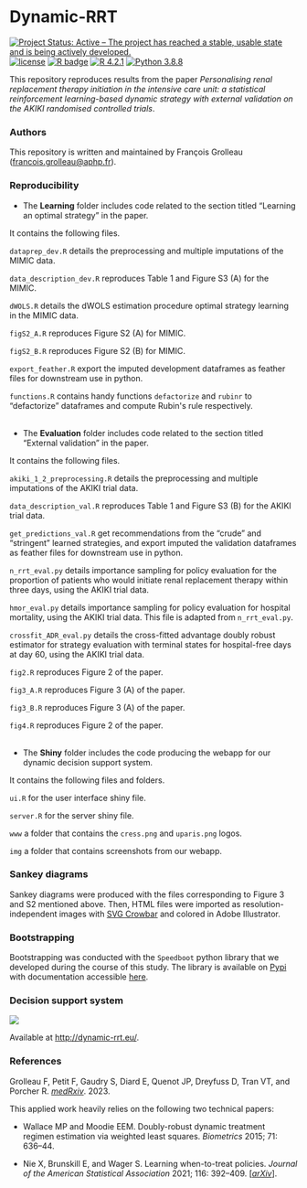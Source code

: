 # Dynamic-RRT
 
<!-- badges: start -->
[![Project Status: Active – The project has reached a stable, usable state and is being actively developed.](https://www.repostatus.org/badges/latest/active.svg)](https://www.repostatus.org/#active)
[![license](https://img.shields.io/badge/license-MIT-blue)](https://github.com/fcgrolleau/Dynamic-RRT/blob/main/LICENSE)
[![R badge](https://img.shields.io/badge/Build%20with-%20R,%20♥%20and%20python-blue)](https://rstudio.github.io/reticulate/index.html)
[![R 4.2.1](https://img.shields.io/badge/R-4.2.1-blue.svg)](https://www.r-project.org) 
[![Python 3.8.8](https://img.shields.io/badge/python-3.8.8-blue.svg)](https://www.python.org) 
<!-- badges: end -->

This repository reproduces results from the paper *Personalising renal replacement therapy initiation in the intensive care unit: a statistical reinforcement learning-based dynamic strategy with external validation on the AKIKI randomised controlled trials*.

### Authors
This repository is written and maintained by François Grolleau (francois.grolleau@aphp.fr).

### Reproducibility

- The **Learning** folder includes code related to the section titled “Learning an optimal strategy” in the paper.

It contains the following files.

 `dataprep_dev.R` details the preprocessing and multiple imputations of the MIMIC data.

 `data_description_dev.R` reproduces Table 1 and Figure S3 (A) for the MIMIC.
 
 `dWOLS.R` details the dWOLS estimation procedure optimal strategy learning in the MIMIC data.

 `figS2_A.R` reproduces Figure S2 (A) for MIMIC.

 `figS2_B.R` reproduces Figure S2 (B) for MIMIC.

 `export_feather.R` export the imputed development dataframes as feather files for downstream use in python.

 `functions.R` contains handy functions `defactorize` and `rubinr` to “defactorize” dataframes and compute Rubin's rule respectively. 
<br><br>

- The **Evaluation** folder includes code related to the section titled “External validation” in the paper.

It contains the following files.

 `akiki_1_2_preprocessing.R` details the preprocessing and multiple imputations of the AKIKI trial data.

 `data_description_val.R` reproduces Table 1 and Figure S3 (B) for the AKIKI trial data.
 
 `get_predictions_val.R` get recommendations from the “crude” and “stringent” learned strategies, and export imputed the validation dataframes as feather files for downstream use in python.

 `n_rrt_eval.py` details importance sampling for policy evaluation for the proportion of patients who would initiate renal replacement therapy within three days, using the AKIKI trial data.

 `hmor_eval.py` details importance sampling for policy evaluation for hospital mortality, using the AKIKI trial data. This file is adapted from `n_rrt_eval.py`.

 `crossfit_ADR_eval.py` details the cross-fitted advantage doubly robust estimator for strategy evaluation with terminal states for hospital-free days at day 60, using the AKIKI trial data.

 `fig2.R` reproduces Figure 2 of the paper.

 `fig3_A.R` reproduces Figure 3 (A) of the paper.

 `fig3_B.R` reproduces Figure 3 (A) of the paper.

 `fig4.R` reproduces Figure 2 of the paper.
<br><br>

- The **Shiny** folder includes the code producing the webapp for our dynamic decision support system.

It contains the following files and folders.

 `ui.R` for the user interface shiny file.

 `server.R` for the server shiny file.
 
 `www` a folder that contains the `cress.png` and `uparis.png` logos.

 `img` a folder that contains screenshots from our webapp.

### Sankey diagrams

Sankey diagrams were produced with the files corresponding to Figure 3 and S2 mentioned above. Then, HTML files were imported as resolution-independent images with <a href="https://nytimes.github.io/svg-crowbar/">SVG Crowbar</a> and colored in Adobe Illustrator.

### Bootstrapping

Bootstrapping was conducted with the `Speedboot` python library that we developed during the course of this study. The library is available on <a href="https://pypi.org/project/speedboot/">Pypi</a> with documentation accessible <a href="https://github.com/fcgrolleau/speedboot">here</a>.

### Decision support system
<a href="http://dynamic-rrt.eu"><img src="https://fcgrolleau.github.io/Dynamic-RRT/Shiny/img/img.jpg"/></a>

Available at <a href="http://dynamic-rrt.eu">http://dynamic-rrt.eu/</a>.

### References
Grolleau F, Petit F, Gaudry S, Diard E, Quenot JP, Dreyfuss D, Tran VT, and Porcher R.
<a href="https://medRxiv.org/">*medRxiv*</a>. 2023.

This applied work heavily relies on the following two technical papers:

- Wallace MP and Moodie EEM. Doubly-robust dynamic treatment regimen estimation via weighted least squares. 
*Biometrics* 2015; 71: 636–44.

- Nie X, Brunskill E, and Wager S. Learning when-to-treat policies. *Journal of the American Statistical Association* 2021; 116: 392–409. [<a href="https://arxiv.org/pdf/1905.09751.pdf">*arXiv*</a>].